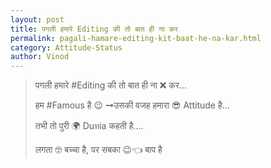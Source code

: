 ```yaml
---
layout: post
title: पगली हमारे Editing की तो बात ही ना कर
permalink: pagali-hamare-editing-kit-baat-he-na-kar.html
category: Attitude-Status
author: Vinod
---
```

> पगली हमारे #Editing की तो बात ही ना ❌ कर... 
>
> हम #Famous है 😉 ➞उसकी वजह हमारा 😎 Attitude है...
>
> तभी तो पुरी 🌍 Duทia कहती है.... 
>
> लगता 🤓 बच्चा है, पर सबका 😉👈 बाप है
